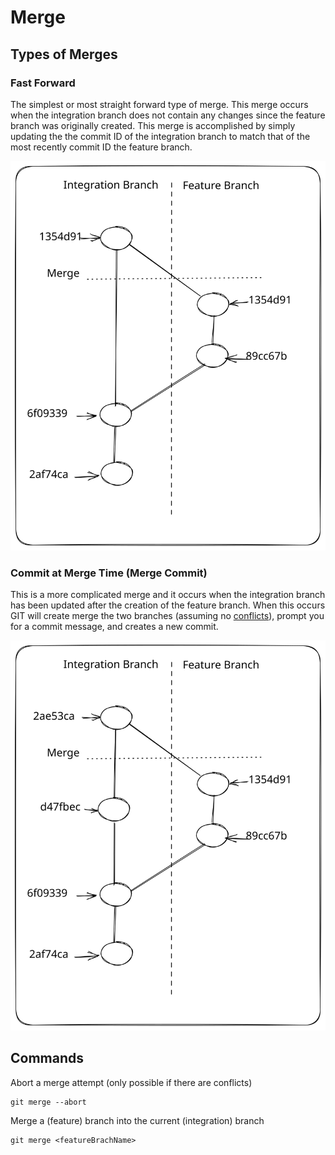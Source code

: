# Merge

## Types of Merges

### Fast Forward

The simplest or most straight forward type of merge.  This merge occurs when the integration branch does not contain any changes since the feature branch was originally created.  This merge is accomplished by simply updating the the commit ID of the integration branch to match that of the most recently commit ID the feature branch.

<img src="../../.gitbook/assets/file.excalidraw (3).svg" alt="" class="gitbook-drawing">

### Commit at Merge Time (Merge Commit)

This is a more complicated merge and it occurs when the integration branch has been updated after the creation of the feature branch. When this occurs GIT will create merge the two branches (assuming no [conflicts](../how-to/merge-conflicts.md)), prompt you for a commit message, and creates a new commit.

<img src="../../.gitbook/assets/file.excalidraw (4).svg" alt="" class="gitbook-drawing">

## Commands

Abort a merge attempt (only possible if there are conflicts)

```
git merge --abort
```

Merge a (feature) branch into the current (integration) branch

```
git merge <featureBrachName>
```
